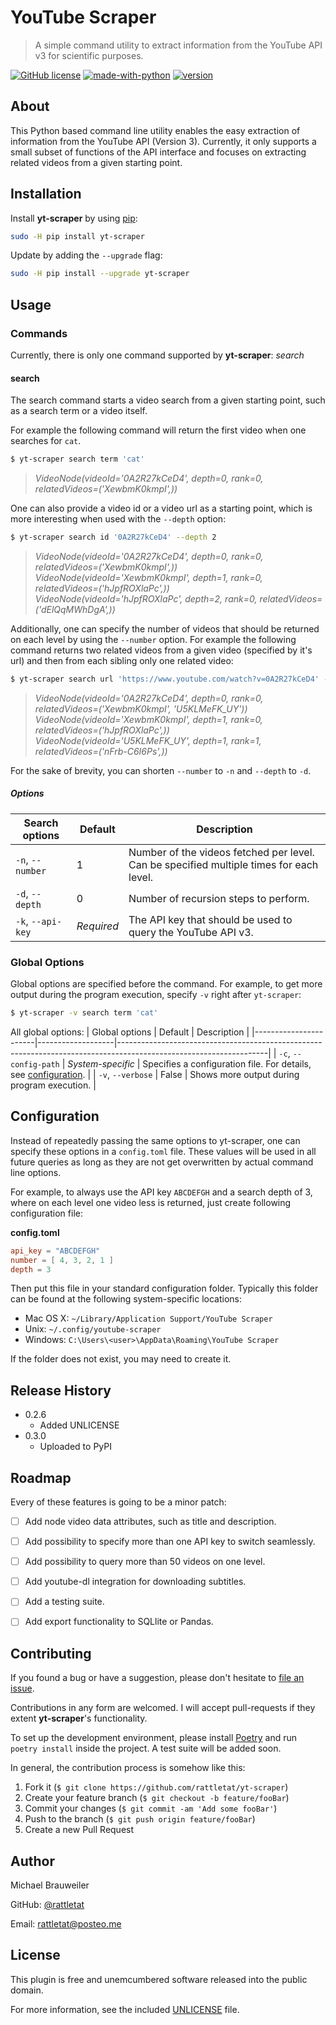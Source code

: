 # YouTube Scraper
> A simple command utility to extract information from the YouTube API v3 for scientific purposes.

[![GitHub license](https://img.shields.io/github/license/rattletat/yt-scraper)](https://github.com/rattletat/yt-scraper/blob/master/UNLICENSE)
[![made-with-python](https://img.shields.io/badge/Made%20with-Python-1f425f.svg)](https://www.python.org/)
[![version](https://img.shields.io/pypi/v/yt-scraper)](https://pypi.org/project/yt-scraper/)

## About

This Python based command line utility enables the easy extraction of information from the YouTube API (Version 3). Currently, it only supports a small subset of functions of the API interface and focuses on extracting related videos from a given starting point.


## Installation

Install **yt-scraper** by using [pip][pip-url]:
```sh
sudo -H pip install yt-scraper
```

Update by adding the `--upgrade` flag:

```sh
sudo -H pip install --upgrade yt-scraper
```

## Usage
### Commands
Currently, there is only one command supported by **yt-scraper**: *search*

#### search
The search command starts a video search from a given starting point, such as a search term or a video itself.

For example the following command will return the first video when one searches for `cat`.

```sh
$ yt-scraper search term 'cat'
```
> *VideoNode(videoId='0A2R27kCeD4', depth=0, rank=0, relatedVideos=('XewbmK0kmpI',))*

One can also provide a video id or a video url as a starting point, which is more interesting when used with the `--depth` option:

```sh
$ yt-scraper search id '0A2R27kCeD4' --depth 2
```
> *VideoNode(videoId='0A2R27kCeD4', depth=0, rank=0, relatedVideos=('XewbmK0kmpI',))*  
> *VideoNode(videoId='XewbmK0kmpI', depth=1, rank=0, relatedVideos=('hJpfROXlaPc',))*  
> *VideoNode(videoId='hJpfROXlaPc', depth=2, rank=0, relatedVideos=('dElQqMWhDgA',))*  

Additionally, one can specify the number of videos that should be returned on each level by using the `--number` option. For example the following command returns two related videos from a given video (specified by it's url) and then from each sibling only one related video:
```sh
$ yt-scraper search url 'https://www.youtube.com/watch?v=0A2R27kCeD4' --depth 1 --number 2 -number 1
```
> *VideoNode(videoId='0A2R27kCeD4', depth=0, rank=0, relatedVideos=('XewbmK0kmpI', 'U5KLMeFK_UY'))*  
> *VideoNode(videoId='XewbmK0kmpI', depth=1, rank=0, relatedVideos=('hJpfROXlaPc',))*  
> *VideoNode(videoId='U5KLMeFK_UY', depth=1, rank=1, relatedVideos=('nFrb-C6I6Ps',))*  

For the sake of brevity, you can shorten `--number` to `-n` and `--depth` to `-d`.

##### Options

| Search options    | Default    | Description                                                                             |
|-------------------|------------|-----------------------------------------------------------------------------------------|
| `-n`, `--number`  | 1          | Number of the videos fetched per level. Can be specified multiple times for each level. |
| `-d`, `--depth`   | 0          | Number of recursion steps to perform.                                                   |
| `-k`, `--api-key` | *Required* | The API key that should be used to query the YouTube API v3.                            |

### Global Options
Global options are specified before the command. For example, to get more output during the program execution, specify `-v` right after `yt-scraper`:

```sh
$ yt-scraper -v search term 'cat'
```

All global options:
| Global options        | Default           | Description                                                                                                       |
|-----------------------|-------------------|-------------------------------------------------------------------------------------------------------------------|
| `-c`, `--config-path` | *System-specific* | Specifies a configuration file. For details, see [configuration](#Configuration). |
| `-v`, `--verbose`     | False             | Shows more output during program execution.                                                                       |


## Configuration
Instead of repeatedly passing the same options to yt-scraper, one can specify these options in a `config.toml` file. These values will be used in all future queries as long as they are not get overwritten by actual command line options.

For example, to always use the API key `ABCDEFGH` and a search depth of 3, where on each level one video less is returned, just create following configuration file:

**config.toml**
```toml
api_key = "ABCDEFGH"
number = [ 4, 3, 2, 1 ]
depth = 3
```

Then put this file in your standard configuration folder. Typically this folder can be found at the following system-specific locations:

- Mac OS X: `~/Library/Application Support/YouTube Scraper`
- Unix: `~/.config/youtube-scraper`
- Windows: `C:\Users\<user>\AppData\Roaming\YouTube Scraper`

If the folder does not exist, you may need to create it.


## Release History

* 0.2.6 
    - Added UNLICENSE
* 0.3.0
    - Uploaded to PyPI


## Roadmap

Every of these features is going to be a minor patch:

- [ ] Add node video data attributes, such as title and description.
- [ ] Add possibility to specify more than one API key to switch seamlessly.
- [ ] Add possibility to query more than 50 videos on one level.
- [ ] Add youtube-dl integration for downloading subtitles.
- [ ] Add a testing suite.
- [ ] Add export functionality to SQLlite or Pandas.
 

## Contributing
If you found a bug or have a suggestion, 
please don't hesitate to [file an issue][git-new-issue-url].

Contributions in any form are welcomed. 
I will accept pull-requests if they extent **yt-scraper**'s functionality.

To set up the development environment, 
please install [Poetry][poetry-url] and run `poetry install` inside the project.
A test suite will be added soon.

In general, the contribution process is somehow like this:

1. Fork it (`$ git clone https://github.com/rattletat/yt-scraper`)
2. Create your feature branch (`$ git checkout -b feature/fooBar`)
3. Commit your changes (`$ git commit -am 'Add some fooBar'`)
4. Push to the branch (`$ git push origin feature/fooBar`)
5. Create a new Pull Request


## Author
Michael Brauweiler

GitHub: [@rattletat][me-twitter-url]

Email: [rattletat@posteo.me](mailto:rattletat@posteo.me)


## License
This plugin is free and unemcumbered software released into the public domain. 

For more information, see the included [UNLICENSE][license-url] file.

<!-- Markdown link & img dfn's -->
[pip-url]: https://pip.pypa.io/en/stable/
[git-new-issue-url]: https://github.com/rattletat/yt-scraper/issues/new
[poetry-url]: https://github.com/python-poetry/poetry
[me-github-url]: https://github.com/rattletat
[me-twitter-url]: https://twitter.com/m_brauweiler
[license-url]: https://github.com/rattletat/yt-scraper/blob/master/UNLICENSE
